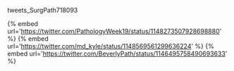 tweets_SurgPath718093

{% embed url='https://twitter.com/PathologyWeek19/status/1148273507928698880' %}
{% embed url='https://twitter.com/md_kyle/status/1148569561299636224' %}
{% embed url='https://twitter.com/BeverlyPath/status/1146495758490693633' %}
